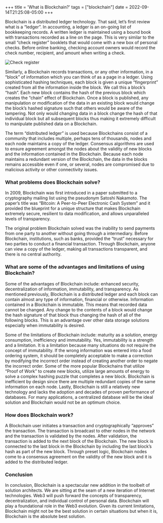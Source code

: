 +++
title = 'What is Blockchain?'
tags = ["blockchain"]
date = 2022-09-14T21:25:08-05:00
+++

Blockchain is a distributed ledger technology.  That said, let’s first
review what is a “ledger”.  In accounting, a ledger is an on-going
list of bookkeeping records.  A written ledger is maintained using a
bound book with transactions recorded as a line on the page.  This is
very similar to the small “check register” booklets that would come
with a new box of personal checks.  Before online banking, checking
account owners would record the check number, recipient, and amount
when writing a check.

![Check register](../../check-register.jpg)

Similarly, a Blockchain records transactions, or any other information,
in a “block” of information which you can think of as a page in a ledger.
Using sophisticated hashing techniques, each block is given a unique
“fingerprint” created from all the information
inside the block.  We call this a block’s “hash”.  Each new block contains
the hash of the previous block which creates the “chain” effect of Blockchain.
Once a block is published, any manipulation or modification of the data
in an existing block would change the block’s hashed signature such that
others would be aware of the tampering.  Not only would changing data
in a block change the hash of that individual block but all subsequent
blocks thus making it extremely difficult to manipulate published data
on a Blockchain.
            
The term “distributed ledger” is used because Blockchains consist of a
community that includes multiple, perhaps tens of thousands, nodes and
each node maintains a copy of the ledger.  Consensus algorithms are
used to ensure agreement amongst the nodes about the validity of new
blocks and the information contained in the Blockchain.  Because each
node maintains a redundant version of the Blockchain, the data in the
blocks remains accessible even if one, or several, nodes are compromised
due to malicious activity or other connectivity issues.
            
### What problems does Blockchain solve?

In 2009, Blockchain was first introduced in a paper submitted to
a cryptography mailing list using the pseudonym Satoshi Nakamoto.
The paper’s title was “Bitcoin: A Peer-to-Peer Electronic Cash System”
and it provided the blueprint for a unique structure that makes
Blockchain extremely secure, resilient to data modification, and
allows unparalleled levels of transparency.
             
The original problem Blockchain solved was the inability to send
payments from one party to another without going through a
intermediary.  Before Blockchain, institutions, such as banks,
provided the “trust” necessary for two parties to conduct a financial
transaction.  Through Blockchain, anyone can view a copy of the
ledger, making all transactions transparent, and there is no central
authority.
            


            
### What are some of the advantages and limitations of using Blockchain?

Some of the advantages of Blockchain include: enhanced security,
decentralization of information, immutability, and transparency.
As mentioned previously, Blockchain is a distributed ledger and
each block can contain almost any type of information, financial
or otherwise.  Information contained in a Blockchain is immutable.
This means that recorded data cannot be changed.  Any change to
the contents of a block would change the hash signature of that
block thus changing the hash of all of the following blocks.
This is an advantage over other data storage solutions especially
when immutability is desired.
                
Some of the limitations of Blockchain include: maturity as a solution,
energy consumption, inefficiency and immutability.
Yes, immutability is a strength and a limitation.  It is a limitation because
many situations do not require the concept of immutability.
If the wrong information was entered into a food ordering system,
it should be completely acceptable to make a correction by
modifying the incorrect order instead of creating another order to
negate the incorrect order.  Some of the more popular Blockchains
that utilize “Proof of Work” to create new blocks, utilize large
amounts of energy to solve a complex hashing puzzle that completes a
new block.  Blockchain is inefficient by design since there are
multiple redundant copies of the same information on each node.
Lastly, Blockchain is still a relatively new technology and
lacks the adoption and decades of proven performance of databases.
For many applications, a centralized database will be the ideal
solution and Blockchain would not be an optimum choice.
                
### How does Blockchain work?

A Blockchain user initiates a transaction and cryptographically
“approves” the transaction.  The transaction is broadcast to other
nodes in the network and the transaction is validated by the
nodes.  After validation, the transaction is added to the next
block of the Blockchain.  The new block is connected to the
last block in the Blockchain by including the last block’s
hash as part of the new block.  Through preset logic, Blockchain
nodes come to a consensus agreement on the validity of the
new block and it is added to the distributed ledger.
                  
### Conclusion
                
In conclusion, Blockchain is a spectacular new addition in the toolbelt of
solution architects.  We are sitting at the seam of a new iteration
of Internet technologies.  Web3 will push forward the concepts of transparency,
decentralization, and individual control of personal data.  Blockchain will play
a foundational role in the Web3 evolution.  Given its current limitations,
Blockchain might not be the
best solution in certain situations but when it is, Blockchain is
the absolute best solution.
                
